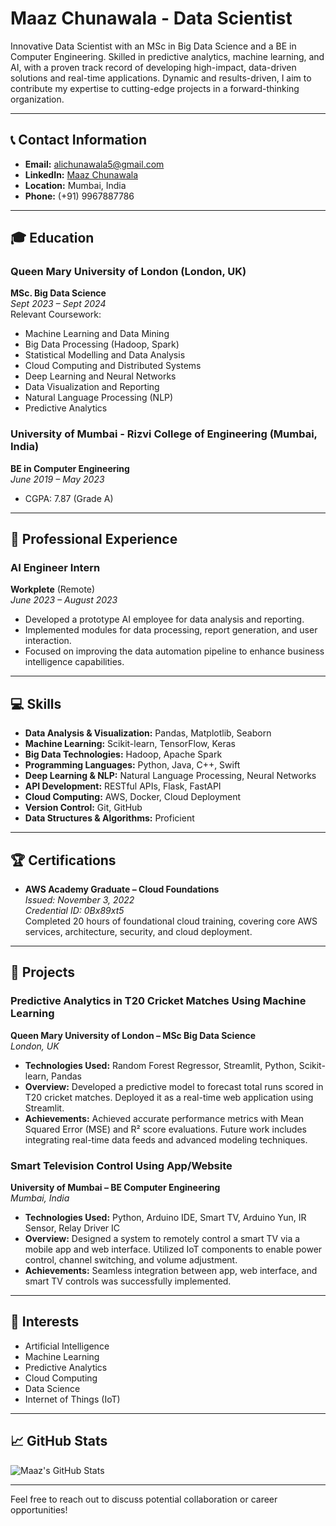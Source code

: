 # Maaz Chunawala - Data Scientist

Innovative Data Scientist with an MSc in Big Data Science and a BE in Computer Engineering. Skilled in predictive analytics, machine learning, and AI, with a proven track record of developing high-impact, data-driven solutions and real-time applications. Dynamic and results-driven, I aim to contribute my expertise to cutting-edge projects in a forward-thinking organization.

---

## 📞 Contact Information
- **Email:** [alichunawala5@gmail.com](mailto:alichunawala5@gmail.com)
- **LinkedIn:** [Maaz Chunawala](https://www.linkedin.com/in/maaz-chunawala-b5552a236/)
- **Location:** Mumbai, India
- **Phone:** (+91) 9967887786

---

## 🎓 Education

### Queen Mary University of London (London, UK)
**MSc. Big Data Science**  
*Sept 2023 – Sept 2024*  
Relevant Coursework:  
- Machine Learning and Data Mining  
- Big Data Processing (Hadoop, Spark)  
- Statistical Modelling and Data Analysis  
- Cloud Computing and Distributed Systems  
- Deep Learning and Neural Networks  
- Data Visualization and Reporting  
- Natural Language Processing (NLP)  
- Predictive Analytics

### University of Mumbai - Rizvi College of Engineering (Mumbai, India)
**BE in Computer Engineering**  
*June 2019 – May 2023*  
- CGPA: 7.87 (Grade A)

---

## 💼 Professional Experience

### AI Engineer Intern  
**Workplete** (Remote)  
*June 2023 – August 2023*  
- Developed a prototype AI employee for data analysis and reporting.
- Implemented modules for data processing, report generation, and user interaction.
- Focused on improving the data automation pipeline to enhance business intelligence capabilities.

---

## 💻 Skills

- **Data Analysis & Visualization:** Pandas, Matplotlib, Seaborn
- **Machine Learning:** Scikit-learn, TensorFlow, Keras
- **Big Data Technologies:** Hadoop, Apache Spark
- **Programming Languages:** Python, Java, C++, Swift
- **Deep Learning & NLP:** Natural Language Processing, Neural Networks
- **API Development:** RESTful APIs, Flask, FastAPI
- **Cloud Computing:** AWS, Docker, Cloud Deployment
- **Version Control:** Git, GitHub
- **Data Structures & Algorithms:** Proficient

---

## 🏆 Certifications

- **AWS Academy Graduate – Cloud Foundations**  
  *Issued: November 3, 2022*  
  *Credential ID: 0Bx89xt5*  
  Completed 20 hours of foundational cloud training, covering core AWS services, architecture, security, and cloud deployment.

---

## 🚀 Projects

### Predictive Analytics in T20 Cricket Matches Using Machine Learning  
**Queen Mary University of London – MSc Big Data Science**  
*London, UK*  
- **Technologies Used:** Random Forest Regressor, Streamlit, Python, Scikit-learn, Pandas  
- **Overview:** Developed a predictive model to forecast total runs scored in T20 cricket matches. Deployed it as a real-time web application using Streamlit.  
- **Achievements:** Achieved accurate performance metrics with Mean Squared Error (MSE) and R² score evaluations. Future work includes integrating real-time data feeds and advanced modeling techniques.

### Smart Television Control Using App/Website  
**University of Mumbai – BE Computer Engineering**  
*Mumbai, India*  
- **Technologies Used:** Python, Arduino IDE, Smart TV, Arduino Yun, IR Sensor, Relay Driver IC  
- **Overview:** Designed a system to remotely control a smart TV via a mobile app and web interface. Utilized IoT components to enable power control, channel switching, and volume adjustment.  
- **Achievements:** Seamless integration between app, web interface, and smart TV controls was successfully implemented.

---

## 🌱 Interests

- Artificial Intelligence
- Machine Learning
- Predictive Analytics
- Cloud Computing
- Data Science
- Internet of Things (IoT)

---

## 📈 GitHub Stats
![Maaz's GitHub Stats](https://github-readme-stats.vercel.app/api?username=your-username&show_icons=true&theme=radical)

---

Feel free to reach out to discuss potential collaboration or career opportunities!
